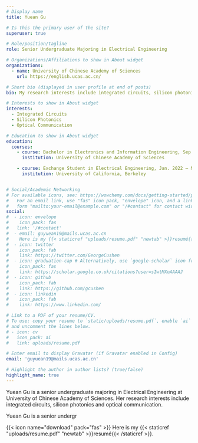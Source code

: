 ```yaml
---
# Display name
title: Yuean Gu

# Is this the primary user of the site?
superuser: true

# Role/position/tagline
role: Senior Undergraduate Majoring in Electrical Engineering

# Organizations/Affiliations to show in About widget
organizations:
  - name: University of Chinese Academy of Sciences
    url: https://english.ucas.ac.cn/

# Short bio (displayed in user profile at end of posts)
bio: My research interests include integrated circuits, silicon photonics and Optical Communication.

# Interests to show in About widget
interests:
  - Integrated Circuits
  - Silicon Photonics
  - Optical Communication

# Education to show in About widget
education:
  courses:
    - course: Bachelor in Electronics and Information Engineering, Sep. 2019 – Jun. 2023(excepted)
      institution: University of Chinese Academy of Sciences

    - course: Exchange Student in Electrical Engineering, Jan. 2022 – May. 2022
      institution: University of California, Berkeley


# Social/Academic Networking
# For available icons, see: https://wowchemy.com/docs/getting-started/page-builder/#icons
#   For an email link, use "fas" icon pack, "envelope" icon, and a link in the
#   form "mailto:your-email@example.com" or "/#contact" for contact widget.
social:
#  - icon: envelope
#    icon_pack: fas
#   link: '/#contact'
#  - email: guyuean19@mails.ucas.ac.cn
#    Here is my {{< staticref "uploads/resume.pdf" "newtab" >}}resumé{{< /staticref >}}.
#  - icon: twitter
#    icon_pack: fab
#    link: https://twitter.com/GeorgeCushen
#  - icon: graduation-cap # Alternatively, use `google-scholar` icon from `ai` icon pack
#    icon_pack: fas
#    link: https://scholar.google.co.uk/citations?user=sIwtMXoAAAAJ
#  - icon: github
#    icon_pack: fab
#    link: https://github.com/gcushen
#  - icon: linkedin
#    icon_pack: fab
#    link: https://www.linkedin.com/

# Link to a PDF of your resume/CV.
# To use: copy your resume to `static/uploads/resume.pdf`, enable `ai` icons in `params.toml`,
# and uncomment the lines below.
# - icon: cv
#   icon_pack: ai
#   link: uploads/resume.pdf

# Enter email to display Gravatar (if Gravatar enabled in Config)
email: 'guyuean19@mails.ucas.ac.cn'

# Highlight the author in author lists? (true/false)
highlight_name: true
---
```


Yuean Gu is a senior undergraduate majoring in Electrical Engineering at University of Chinese Academy of Sciences. Her research interests include integrated circuits, silicon photonics and optical communication.

Yuean Gu is a senior undergr

{{< icon name="download" pack="fas" >}} Here is my {{< staticref "uploads/resume.pdf" "newtab" >}}resumé{{< /staticref >}}.

